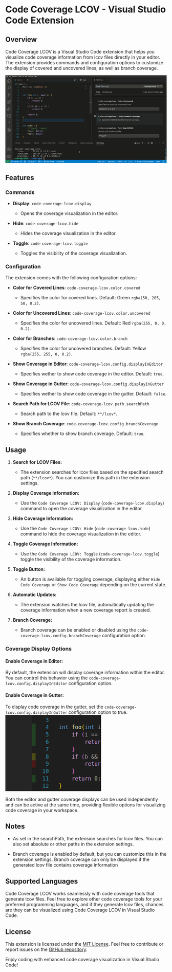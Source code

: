 # Code Coverage LCOV - Visual Studio Code Extension

## Overview

Code Coverage LCOV is a Visual Studio Code extension that helps you visualize code coverage information from lcov files directly in your editor. The extension provides commands and configuration options to customize the display of covered and uncovered lines, as well as branch coverage.

![Code Coverage LCOV](https://github.com/rherrmannr/vscode-code-coverage-lcov/raw/master/media/preview.gif)

## Features

### Commands

- **Display**: `code-coverage-lcov.display`
  - Opens the coverage visualization in the editor.

- **Hide**: `code-coverage-lcov.hide`
  - Hides the coverage visualization in the editor.

- **Toggle**: `code-coverage-lcov.toggle`
  - Toggles the visibility of the coverage visualization.

### Configuration

The extension comes with the following configuration options:

- **Color for Covered Lines**: `code-coverage-lcov.color.covered`
  - Specifies the color for covered lines. Default: Green `rgba(50, 205, 50, 0.2)`.

- **Color for Uncovered Lines**: `code-coverage-lcov.color.uncovered`
  - Specifies the color for uncovered lines. Default: Red `rgba(255, 0, 0, 0.2)`.

- **Color for Branches**: `code-coverage-lcov.color.branch`
  - Specifies the color for uncovered branches. Default: Yellow `rgba(255, 255, 0, 0.2)`.

- **Show Coverage in Editor**: `code-coverage-lcov.config.displayInEditor`
  - Specifies wether to show code coverage in the editor. Default: `true`.

- **Show Coverage in Gutter**: `code-coverage-lcov.config.displayInGutter`
  - Specifies wether to show code coverage in the gutter. Default: `false`.

- **Search Path for LCOV File**: `code-coverage-lcov.path.searchPath`
  - Search path to the lcov file. Default: `**/lcov*`.

- **Show Branch Coverage**: `code-coverage-lcov.config.branchCoverage`
  - Specifies whether to show branch coverage. Default: `true`.

## Usage

1. **Search for LCOV Files:**
   - The extension searches for lcov files based on the specified search path (`**/lcov*`). You can customize this path in the extension settings.

2. **Display Coverage Information:**
   - Use the `Code Coverage LCOV: Display` (`code-coverage-lcov.display`) command to open the coverage visualization in the editor.

3. **Hide Coverage Information:**
   - Use the `Code Coverage LCOV: Hide` (`code-coverage-lcov.hide`) command to hide the coverage visualization in the editor.
  
4. **Toggle Coverage Information:**
   - Use the `Code Coverage LCOV: Toggle` (`code-coverage-lcov.toggle`) toggle the visibility of the coverage information.

5. **Toggle Button:**
   - An button is available for toggling coverage, displaying either `Hide Code Coverage` or `Show Code Coverage` depending on the current state.

6. **Automatic Updates:**
   - The extension watches the lcov file, automatically updating the coverage information when a new coverage report is created.

7. **Branch Coverage:**
   - Branch coverage can be enabled or disabled using the `code-coverage-lcov.config.branchCoverage` configuration option.

### Coverage Display Options

#### Enable Coverage in Editor:
 By default, the extension will display coverage information within the editor. You can control this behavior using the `code-coverage-lcov.config.displayInEditor` configuration option.

#### Enable Coverage in Gutter:
To display code coverage in the gutter, set the `code-coverage-lcov.config.displayInGutter` configuration option to true.  
![Coverage In Gutter](https://github.com/rherrmannr/vscode-code-coverage-lcov/raw/master/media/gutter.png)

Both the editor and gutter coverage displays can be used independently and can be active at the same time, providing flexible options for visualizing code coverage in your workspace.

## Notes

- As set in the searchPath, the extension searches for lcov files. You can also set absolute or other paths in the extension settings.

- Branch coverage is enabled by default, but you can customize this in the extension settings. Branch coverage can only be displayed if the generated lcov file contains coverage information

## Supported Languages

Code Coverage LCOV works seamlessly with code coverage tools that generate lcov files. Feel free to explore other code coverage tools for your preferred programming languages, and if they generate lcov files, chances are they can be visualized using Code Coverage LCOV in Visual Studio Code.

## License

This extension is licensed under the [MIT License](LICENSE). Feel free to contribute or report issues on the [GitHub repository](https://github.com/rherrmannr/vscode-code-coverage-lcov).

Enjoy coding with enhanced code coverage visualization in Visual Studio Code!